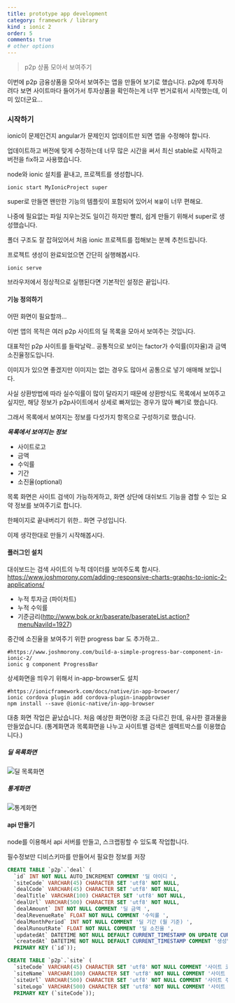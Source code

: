 ```yaml
---
title: prototype app development
category: framework / library
kind : ionic 2
order: 5
comments: true
# other options
---
```


> p2p 상품 모아서 보여주기

이번에 p2p 금융상품을 모아서 보여주는 앱을 만들어 보기로 했습니다.
p2p에 투자하려다 보면 사이트마다 들어가서 투자상품을 확인하는게 너무 번거로워서 시작했는데, 이미 있더군요...

### 시작하기
ionic이 문제인건지 angular가 문제인지 업데이트만 되면 앱을 수정해야 합니다.

업데이트하고 버전에 맞게 수정하는데 너무 많은 시간을 써서 최신 stable로 시작하고 버전을 fix하고 사용했습니다.

node와 ionic 설치를 끝내고, 프로젝트를 생성합니다.

````sbtshell
ionic start MyIonicProject super
````

super로 만들면 왠만한 기능의 템플릿이 포함되어 있어서 `복붙`이 너무 편해요.

나중에 필요없는 파일 지우는것도 일이긴 하지만 빨리, 쉽게 만들기 위해서 super로 생성했습니다.

폴더 구조도 잘 잡혀있어서 처음 ionic 프로젝트를 접해보는 분께 추천드립니다. 

프로젝트 생성이 완료되었으면 간단히 실행해봅시다.

````sbtshell
ionic serve
````

브라우저에서 정상적으로 실행된다면 기본적인 설정은 끝입니다.

#### 기능 정의하기
어떤 화면이 필요할까...

이번 앱의 목적은 여러 p2p 사이트의 딜 목록을 모아서 보여주는 것입니다.

대표적인 p2p 사이트를 들락날락.. 공통적으로 보이는 factor가 수익률(이자율)과 금액 소진율정도입니다.

이미지가 있으면 좋겠지만 이미지는 없는 경우도 많아서 공통으로 넣기 애매해 보입니다.

사실 상환방법에 따라 실수익률이 많이 달라지기 때문에 상환방식도 목록에서 보여주고 싶지만, 해당 정보가 p2p사이트에서 상세로 빠져있는 경우가 많아 빼기로 했습니다.
 
그래서 목록에서 보여지는 정보를 다섯가지 항목으로 구성하기로 했습니다.

***목록에서 보여지는 정보***
- 사이트로고
- 금액
- 수익률
- 기간
- 소진율(optional)

목록 화면은 사이트 검색이 가능하게하고, 화면 상단에 대쉬보드 기능을 겸할 수 있는 요약 정보를 보여주기로 합니다.

한페이지로 끝내버리기 위한.. 화면 구성입니다.

이제 생각한대로 만들기 시작해봅시다.

#### 플러그인 설치

대쉬보드는 검색 사이트의 누적 데이터를 보여주도록 합시다.
https://www.joshmorony.com/adding-responsive-charts-graphs-to-ionic-2-applications/
- 누적 투자금 (파이차트)
- 누적 수익률
- 기준금리(http://www.bok.or.kr/baserate/baserateList.action?menuNaviId=1927)

중간에 소진율을 보여주기 위한 progress bar 도 추가하고..
```
#https://www.joshmorony.com/build-a-simple-progress-bar-component-in-ionic-2/
ionic g component ProgressBar
```

상세화면을 띄우기 위해서 in-app-browser도 설치
```
#https://ionicframework.com/docs/native/in-app-browser/
ionic cordova plugin add cordova-plugin-inappbrowser
npm install --save @ionic-native/in-app-browser
```

대충 화면 작업은 끝났습니다. 처음 예상한 화면이랑 조금 다르긴 한데, 유사한 결과물을 만들었습니다.
(통계화면과 목록화면을 나누고 사이트별 검색은 셀렉트박스를 이용했습니다.)

##### 딜 목록화면

![딜 목록화면](/assets/ionic/deal_list.webp "딜 목록화면")

##### 통계화면

![통계화면](/assets/ionic/p2p_statistics.webp "통계화면")

#### api 만들기
node를 이용해서 api 서버를 만들고, 스크랩핑할 수 있도록 작업합니다.

필수정보만 디비스키마를 만들어서 필요한 정보를 저장
```sql
CREATE TABLE `p2p`.`deal` (
  `id` INT NOT NULL AUTO_INCREMENT COMMENT '딜 아이디 ',
  `siteCode` VARCHAR(45) CHARACTER SET 'utf8' NOT NULL,
  `dealCode` VARCHAR(45) CHARACTER SET 'utf8' NOT NULL,
  `dealTitle` VARCHAR(100) CHARACTER SET 'utf8' NOT NULL,
  `dealUrl` VARCHAR(500) CHARACTER SET 'utf8' NOT NULL,
  `dealAmount` INT NOT NULL COMMENT '딜 금액 ',
  `dealRevenueRate` FLOAT NOT NULL COMMENT '수익률 ',
  `dealMonthPeriod` INT NOT NULL COMMENT '딜 기간 (월 기준) ',
  `dealRunoutRate` FLOAT NOT NULL COMMENT '딜 소진율 ',
  `updatedAt` DATETIME NOT NULL DEFAULT CURRENT_TIMESTAMP ON UPDATE CURRENT_TIMESTAMP COMMENT '갱신일시\n',
  `createdAt` DATETIME NOT NULL DEFAULT CURRENT_TIMESTAMP COMMENT '생성일시\n',
  PRIMARY KEY (`id`));

CREATE TABLE `p2p`.`site` (
  `siteCode` VARCHAR(45) CHARACTER SET 'utf8' NOT NULL COMMENT '사이트 코드 ',
  `siteName` VARCHAR(100) CHARACTER SET 'utf8' NOT NULL COMMENT '사이트 이름 ',
  `siteUrl` VARCHAR(500) CHARACTER SET 'utf8' NOT NULL COMMENT '사이트 주소 ',
  `siteLogo` VARCHAR(500) CHARACTER SET 'utf8' NOT NULL COMMENT '사이트 로고 ',
  PRIMARY KEY (`siteCode`));
```

